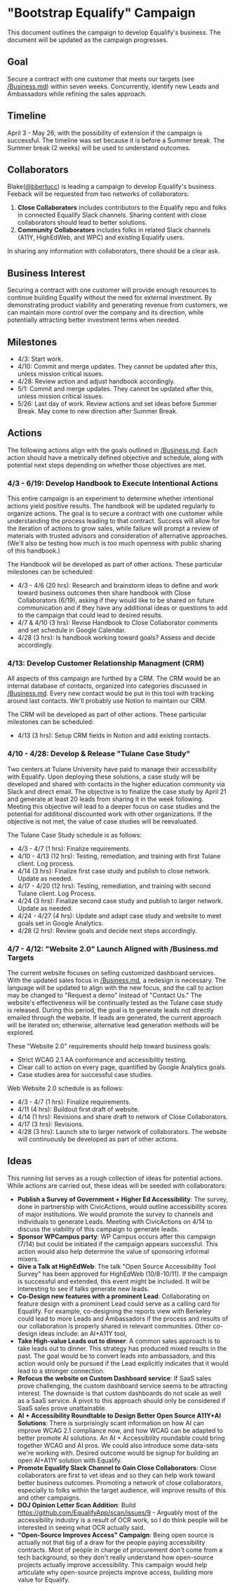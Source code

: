 # "Bootstrap Equalify" Campaign

This document outlines the campaign to develop Equalify's business. The document will be updated as the campaign progresses.

## Goal

Secure a contract with one customer that meets our targets (see [/Business.md](/Business.md)) within seven weeks. Concurrently, identify new Leads and Ambassadors while refining the sales approach.

## Timeline

April 3 - May 26, with the possibility of extension if the campaign is successful. The timeline was set because it is before a Summer break. The Summer break (2 weeks) will be used to understand outcomes. 

## Collaborators
Blake([@bbertucc](https://github.com/bbertucc)) is leading a campaign to develop Equalify's business. Feeback will be requested from two networks of collaborators:
1. **Close Collaborators** includes contributors to the Equalify repo and folks in connected Equalify Slack channels. Sharing content with close collaborators should lead to better solutions.
2. **Community Collaborators** includes folks in related Slack channels (A11Y, HighEdWeb, and WPC) and existing Equalify users. 

In sharing any information with collaborators, there should be a clear ask. 

## Business Interest

Securing a contract with one customer will provide enough resources to continue building Equalify without the need for external investment. By demonstrating product viability and generating revenue from customers, we can maintain more control over the company and its direction, while potentially attracting better investment terms when needed.

## Milestones
- 4/3: Start work.
- 4/10: Commit and merge updates. They cannot be updated after this, unless mission critical issues.
- 4/28: Review action and adjust handbook accordingly.
- 5/1: Commit and merge updates. They cannot be updated after this, unless mission critical issues.
- 5/26: Last day of work. Review actions and set ideas before Summer Break. May come to new direction after Summer Break.

## Actions

The following actions align with the goals outlined in [/Business.md](/Business.md). Each action should have a metrically defined objective and schedule, along with potential next steps depending on whether those objectives are met.

### 4/3 - 6/19: Develop Handbook to Execute Intentional Actions

This entire campaign is an experiment to determine whether intentional actions yield positive results. The handbook will be updated regularly to organize actions. The goal is to secure a contract with one customer while understanding the process leading to that contract. Success will allow for the iteration of actions to grow sales, while failure will prompt a review of materials with trusted advisors and consideration of alternative approaches. (We'll also be testing how much is too much openness with public sharing of this handbook.)

The Handbook will be developed as part of other actions. These particular milestones can be scheduled:
- 4/3 - 4/6 (20 hrs): Research and brainstorm ideas to define and work toward business outcomes then share handbook with Close Collaborators (6/19), asking if they would like to be shared on future communication and if they have any additional ideas or questions to add to the campaign that could lead to desired results.
- 4/7 & 4/10 (3 hrs): Revise Handbook to Close Collaborator comments and set schedule in Google Calendar.
- 4/28 (3 hrs): Is handbook working toward goals? Assess and decide accordingly. 

### 4/13: Develop Customer Relationship Managment (CRM)
All aspects of this campaign are furthed by a CRM. The CRM would be an internal database of contacts, organized into categories discussed in [/Business.md](/Business.md). Every new contact would be put in this tool with tracking around last contacts. We'll probably use Notion to maintain our CRM.

The CRM will be developed as part of other actions. These particular milestones can be scheduled:
- 4/13 (3 hrs): Setup CRM fields in Notion and add existing contacts.

### 4/10 - 4/28: Develop & Release "Tulane Case Study"

Two centers at Tulane University have paid to manage their accessibility with Equalify. Upon deploying these solutions, a case study will be developed and shared with contacts in the higher education community via Slack and direct email. The objective is to finalize the case study by April 21 and generate at least 20 leads from sharing it in the week following. Meeting this objective will lead to a deeper focus on case studies and the potential for additional discounted work with other organizations. If the objective is not met, the value of case studies will be reevaluated.

The Tulane Case Study schedule is as follows:
- 4/3 - 4/7 (1 hrs): Finalize requirements.
- 4/10 - 4/13 (12 hrs): Testing, remediation, and training with first Tulane client. Log process.
- 4/14 (3 hrs): Finalize first case study and publish to close network. Update as needed.
- 4/17 - 4/20 (12 hrs): Testing, remediation, and training with second Tulane client. Log Process.
- 4/24 (3 hrs): Finalize second case study and publish to larger network. Update as needed.
- 4/24 - 4/27 (4 hrs): Update and adapt case study and website to meet goals set in Google Analytics.
- 4/28 (2 hrs): Review goals and decide next steps accordingly.

### 4/7 - 4/12: "Website 2.0" Launch Aligned with /Business.md Targets

The current website focuses on selling customized dashboard services. With the updated sales focus in [/Business.md](/Business.md), a redesign is necessary. The language will be updated to align with the new focus, and the call to action may be changed to "Request a demo" instead of "Contact Us." The website's effectiveness will be continually tested as the Tulane case study is released. During this period, the goal is to generate leads not directly emailed through the website. If leads are generated, the current approach will be iterated on; otherwise, alternative lead generation methods will be explored.

These "Website 2.0" requirements should help toward business goals: 
- Strict WCAG 2.1 AA conformance and accessibility testing.
- Clear call to action on every page, quantified by Google Analytics goals.
- Case studies area for successful case studies.

Web Website 2.0 schedule is as follows:
- 4/3 - 4/7 (1 hrs): Finalize requirements.
- 4/11 (4 hrs): Buildout first draft of website.
- 4/14 (1 hrs): Revisions and share draft to network of Close Collaborators.
- 4/17 (3 hrs): Revisions.
- 4/28 (3 hrs): Launch site to larger network of collaborators. The website will continuously be developed as part of other actions.

## Ideas

This running list serves as a rough collection of ideas for potential actions. While actions are carried out, these ideas will be seeded with collaborators:

- **Publish a Survey of Government + Higher Ed Accessibility**: The survey, done in partnership with CivicActions, would outline accessibility scores of major institutions. We would promote the survey to channels and individuals to generate Leads. Meeting with CivicActions on 4/14 to discuss the viability of this campaign to generate leads.
- **Sponsor WPCampus party**: WP Campus occurs after this campaign (7/14) but could be initiated if the campaign appears successful. This action would also help determine the value of sponsoring informal mixers.
- **Give a Talk at HighEdWeb**: The talk "Open Source Accessibility Tool Survey" has been approved for HighEdWeb (10/8-10/11). If the campaign is successful and extended, this event might be included. It will be interesting to see if talks generate new leads.
- **Co-Design new features with a prominent Lead**: Collaborating on feature design with a prominent Lead could serve as a calling card for Equalify. For example, co-designing the reports view with Berkeley could lead to more Leads and Ambassadors if the process and results of our collaboration is properly shared in relevant communities. Other co-design ideas include: an AI+A11Y tool, 
- **Take High-value Leads out to dinner**: A common sales approach is to take leads out to dinner. This strategy has produced mixed results in the past. The goal would be to convert leads into ambassadors, and this action would only be pursued if the Lead explicitly indicates that it would lead to a stronger connection.
- **Refocus the website on Custom Dashboard service**: If SaaS sales prove challenging, the custom dashboard service seems to be attracting interest. The downside is that custom dashboards do not scale as well as a SaaS service. A pivot to this approach should only be considered if SaaS sales prove unattainable.
- **AI + Accessibility Roundtable to Design Better Open Source A11Y+AI Solutions**: There is surprisingly scant information on how AI can improve WCAG 2.1 compliance now, and how WCAG can be adapted to better promote AI solutions. An AI + Accessibility roundable could bring together WCAG and AI pros. We could also introduce some data-sets we're working with. Desired outcome would be signup for building an open AI+A11Y solution with Equalify.
- **Promote Equalify Slack Channel to Gain Close Collaborators**: Close collaborators are first to vet ideas and so they can help work toward better business outcomes. Promoting a network of close collaborators, especially to folks within the target audience, will improve results of this and other campaigns.
- **DOJ Opinion Letter Scan Addition**: Build https://github.com/EqualifyApp/scan/issues/9 - Arguably most of the accessibility industry is a result of OCR work, so I do think people will be interested in seeing what OCR actually said.
- **"Open-Source Improves Access" Campaign**: Being open source is actually not that big of a draw for the people paying accessibility contracts. Most of people in charge of procurement don't come from a tech background, so they don't really understand how open-source projects actually improve accessibility. This campaign would help articulate why open-source projects improve access, building more value for Equalify.
